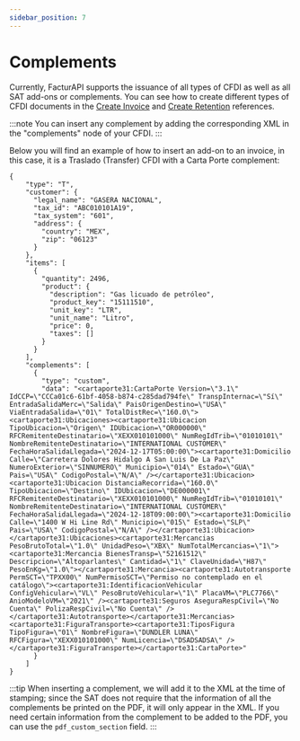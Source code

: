 ```yaml
---
sidebar_position: 7
---
```


# Complements

Currently, FacturAPI supports the issuance of all types of CFDI as well as all
SAT add-ons or complements. You can see how to create different types of CFDI
documents in the [Create Invoice](/api#operation/createInvoice) and
[Create Retention](/api#operation/createRetention) references.

:::note
You can insert any complement by adding the corresponding XML in the
"complements" node of your CFDI.
:::

Below you will find an example of how to insert an add-on to an invoice, in this
case, it is a Traslado (Transfer) CFDI with a Carta Porte complement:

```
{
    "type": "T",
    "customer": {
      "legal_name": "GASERA NACIONAL",
      "tax_id": "ABC010101A19",
      "tax_system": "601",
      "address": {
        "country": "MEX",
        "zip": "06123"
      }
    },
    "items": [
      {
        "quantity": 2496,
        "product": {
          "description": "Gas licuado de petróleo",
          "product_key": "15111510",
          "unit_key": "LTR",
          "unit_name": "Litro",
          "price": 0,
          "taxes": []
        }
      }
    ],
    "complements": [
      {
        "type": "custom",
        "data": "<cartaporte31:CartaPorte Version=\"3.1\" IdCCP=\"CCCa01c6-61bf-4058-b874-c285dad794fe\" TranspInternac=\"Sí\" EntradaSalidaMerc=\"Salida\" PaisOrigenDestino=\"USA\" ViaEntradaSalida=\"01\" TotalDistRec=\"160.0\"><cartaporte31:Ubicaciones><cartaporte31:Ubicacion TipoUbicacion=\"Origen\" IDUbicacion=\"OR000000\" RFCRemitenteDestinatario=\"XEXX010101000\" NumRegIdTrib=\"01010101\" NombreRemitenteDestinatario=\"INTERNATIONAL CUSTOMER\" FechaHoraSalidaLlegada=\"2024-12-17T05:00:00\"><cartaporte31:Domicilio Calle=\"Carretera Dolores Hidalgo A San Luis De La Paz\" NumeroExterior=\"SINNUMERO\" Municipio=\"014\" Estado=\"GUA\" Pais=\"USA\" CodigoPostal=\"N/A\" /></cartaporte31:Ubicacion><cartaporte31:Ubicacion DistanciaRecorrida=\"160.0\" TipoUbicacion=\"Destino\" IDUbicacion=\"DE000001\" RFCRemitenteDestinatario=\"XEXX010101000\" NumRegIdTrib=\"01010101\" NombreRemitenteDestinatario=\"INTERNATIONAL CUSTOMER\" FechaHoraSalidaLlegada=\"2024-12-18T09:00:00\"><cartaporte31:Domicilio Calle=\"1400 W Hi Line Rd\" Municipio=\"015\" Estado=\"SLP\" Pais=\"USA\" CodigoPostal=\"N/A\" /></cartaporte31:Ubicacion></cartaporte31:Ubicaciones><cartaporte31:Mercancias PesoBrutoTotal=\"1.0\" UnidadPeso=\"XBX\" NumTotalMercancias=\"1\"><cartaporte31:Mercancia BienesTransp=\"52161512\" Descripcion=\"Altoparlantes\" Cantidad=\"1\" ClaveUnidad=\"H87\" PesoEnKg=\"1.0\"></cartaporte31:Mercancia><cartaporte31:Autotransporte PermSCT=\"TPXX00\" NumPermisoSCT=\"Permiso no contemplado en el catálogo\"><cartaporte31:IdentificacionVehicular ConfigVehicular=\"VL\" PesoBrutoVehicular=\"1\" PlacaVM=\"PLC7766\" AnioModeloVM=\"2021\" /><cartaporte31:Seguros AseguraRespCivil=\"No Cuenta\" PolizaRespCivil=\"No Cuenta\" /></cartaporte31:Autotransporte></cartaporte31:Mercancias><cartaporte31:FiguraTransporte><cartaporte31:TiposFigura TipoFigura=\"01\" NombreFigura=\"DUNDLER LUNA\" RFCFigura=\"XEXX010101000\" NumLicencia=\"DSADSADSA\" /></cartaporte31:FiguraTransporte></cartaporte31:CartaPorte>"
      }
    ]
}
```

:::tip
When inserting a complement, we will add it to the XML at the time of stamping; since the SAT does not require that the information of all the complements be printed on the PDF, it will only appear in the XML. If you need certain information from the complement to be added to the PDF, you can use the `pdf_custom_section` field.
:::
